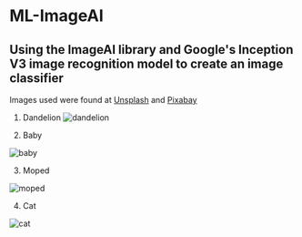 # ML-ImageAI
## Using the ImageAI library and Google's Inception V3 image recognition model to create an image classifier

Images used were found at [Unsplash](https://unsplash.com/) and [Pixabay](https://pixabay.com/)

1. Dandelion
![dandelion](https://github.com/t4tiana/ML-ImageAI/assets/118233338/7eac32c3-c02a-43c3-8089-49f01878309d)

2. Baby
   
![baby](https://github.com/t4tiana/ML-ImageAI/assets/118233338/9e5e31bd-991e-4f7a-b373-600558fa9142)

3. Moped

![moped](https://github.com/t4tiana/ML-ImageAI/assets/118233338/d4c8b82e-ec5a-4812-b70c-5609cccc9575)

4. Cat

![cat](https://github.com/t4tiana/ML-ImageAI/assets/118233338/40e78b49-a193-4c2c-800a-2c97f49fa9fd)
